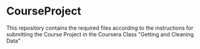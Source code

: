 CourseProject
=============

This repository contains the required files according to the instructions for submitting the Course Project in the Coursera Class "Getting and Cleaning Data"

